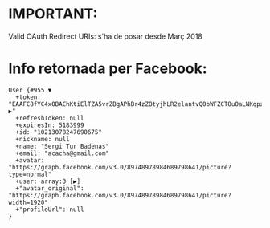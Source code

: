 # IMPORTANT:

Valid OAuth Redirect URIs: s'ha de posar desde Març 2018

# Info retornada per Facebook:

```
User {#955 ▼
  +token: "EAAFC8fYC4x0BAChKtiElTZA5vrZBgAPhBr4zZBtyjhLR2elantvQ0bWFZCT8uOaLNKqpzhf0P7Ow8XoGvTjaJmlqCu8j6g4a6ejc5ZCpzkV0ehlUKBhrrYNNiA9cbnUI2ZCc3FI9WWbhRYd49ZA2JsYtK1ebNcg ▶"
  +refreshToken: null
  +expiresIn: 5183999
  +id: "10213078247690675"
  +nickname: null
  +name: "Sergi Tur Badenas"
  +email: "acacha@gmail.com"
  +avatar: "https://graph.facebook.com/v3.0/89748978984689798641/picture?type=normal"
  +user: array:3 [▶]
  +"avatar_original": "https://graph.facebook.com/v3.0/89748978984689798641/picture?width=1920"
  +"profileUrl": null
}
```
